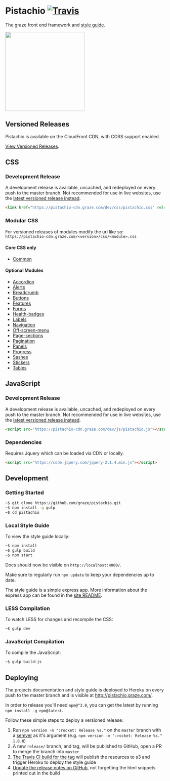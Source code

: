 # Pistachio [![Travis][img-travis]][travis]

[travis]: https://travis-ci.org/graze/pistachio
[heroku]: http://pistachio.graze.com

[img-travis]: https://img.shields.io/travis/graze/pistachio/master.svg

The graze front end framework and [style guide](http://pistachio.graze.com).

<img src="http://i.giphy.com/104bRNqTMy2wE.gif" width="250">

## Versioned Releases

Pistachio is available on the CloudFront CDN, with CORS support enabled.

[View Versioned Releases](https://github.com/graze/pistachio/releases).

## CSS

### Development Release

A development release is available, uncached, and redeployed on every push to the master branch. Not recommended for use in live websites, use the [latest versioned release instead](https://github.com/graze/pistachio/releases).

```html
<link href="https://pistachio-cdn.graze.com/dev/css/pistachio.css" rel="stylesheet">
```

### Modular CSS

For versioned releases of modules modify the url like so: `https://pistachio-cdn.graze.com/<version>/css/<module>.css`

#### Core CSS only

 - [Common](https://pistachio-cdn.graze.com/dev/css/common.css)

#### Optional Modules

 - [Accordion](https://pistachio-cdn.graze.com/dev/css/accordion.css)
 - [Alerts](https://pistachio-cdn.graze.com/dev/css/alerts.css)
 - [Breadcrumb](https://pistachio-cdn.graze.com/dev/css/breadcrumb.css)
 - [Buttons](https://pistachio-cdn.graze.com/dev/css/buttons.css)
 - [Features](https://pistachio-cdn.graze.com/dev/css/features.css)
 - [Forms](https://pistachio-cdn.graze.com/dev/css/forms.css)
 - [Health-badges](https://pistachio-cdn.graze.com/dev/css/health-badges.css)
 - [Labels](https://pistachio-cdn.graze.com/dev/css/labels.css)
 - [Navigation](https://pistachio-cdn.graze.com/dev/css/navigation.css)
 - [Off-screen-menu](https://pistachio-cdn.graze.com/dev/css/off-screen-menu.css)
 - [Page-sections](https://pistachio-cdn.graze.com/dev/css/page-sections.css)
 - [Pagination](https://pistachio-cdn.graze.com/dev/css/pagination.css)
 - [Panels](https://pistachio-cdn.graze.com/dev/css/panels.css)
 - [Progress](https://pistachio-cdn.graze.com/dev/css/progress.css)
 - [Sashes](https://pistachio-cdn.graze.com/dev/css/sashes.css)
 - [Stickers](https://pistachio-cdn.graze.com/dev/css/stickers.css)
 - [Tables](https://pistachio-cdn.graze.com/dev/css/tables.css)

## JavaScript

### Development Release

A development release is available, uncached, and redeployed on every push to the master branch. Not recommended for use in live websites, use the [latest versioned release instead](https://github.com/graze/pistachio/releases).

```html
<script src="https://pistachio-cdn.graze.com/dev/js/pistachio.js"></script>
```

### Dependencies

Requires Jquery which can be loaded via CDN or locally.

```html
<script src="https://code.jquery.com/jquery-2.1.4.min.js"></script>
```

## Development

### Getting Started

```bash
~$ git clone https://github.com/graze/pistachio.git
~$ npm install -g gulp
~$ cd pistachio
```

### Local Style Guide

To view the style guide locally:

```bash
~$ npm install
~$ gulp build
~$ npm start
```

Docs should now be visible on ```http://localhost:4000/```.

Make sure to regularly run `npm update` to keep your dependencies up to date.

The style guide is a simple express app. More information about the express app can be found in the [site README](site/README.md).

### LESS Compilation

To watch LESS for changes and recompile the CSS:

```bash
~$ gulp dev
```

### JavaScript Compilation

To compile the JavaScript:

```bash
~$ gulp build:js
```

## Deploying

The projects documentation and style guide is deployed to Heroku on every push to the master branch and is visible at http://pistachio.graze.com/.

In order to release you'll need `npm@^3.0`, you can get the latest by running `npm install -g npm@latest`.

Follow these simple steps to deploy a versioned release:

1. Run `npm version -m ":rocket: Release %s."` on the `master` branch with a [semver](http://semver.org/) as it's argument (e.g. `npm version -m ":rocket: Release %s." 1.0.0`)
2. A new `release/` branch, and tag, will be published to GitHub, open a PR to merge the branch into `master`
3. [The Travis CI build for the tag](https://travis-ci.org/graze/pistachio/builds) will publish the resources to s3 and trigger Heroku to deploy the style guide
4. [Update the release notes on GitHub](https://github.com/graze/pistachio/releases), not forgetting the html snippets printed out in the build

